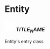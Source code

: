 # Entity

### <img src="../../.gitbook/assets/base.png" width="32" height="32" /> $TITLE_NAME$
Entity's entry class<br>
